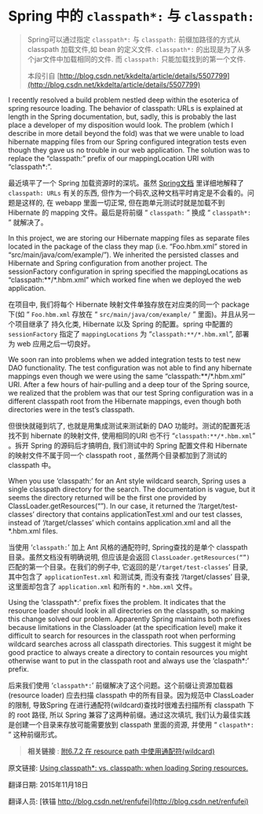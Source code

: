 Spring 中的 `classpath*:`  与 `classpath:`
==

> Spring可以通过指定 `classpath*:` 与 `classpath:` 前缀加路径的方式从 classpath 加载文件,如 bean 的定义文件. `classpath*:` 的出现是为了从多个jar文件中加载相同的文件. 而 `classpath:` 只能加载找到的第一个文件.
>
> 本段引自 [http://blog.csdn.net/kkdelta/article/details/5507799](http://blog.csdn.net/kkdelta/article/details/5507799)


I recently resolved a build problem nestled deep within the esoterica of spring resource loading. The behavior of classpath: URLs is explained at length in the Spring documentation, but, sadly, this is probably the last place a developer of my disposition would look. The problem (which I describe in more detail beyond the fold) was that we were unable to load hibernate mapping files from our Spring configured integration tests even though they gave us no trouble in our web application. The solution was to replace the “classpath:” prefix of our mappingLocation URI with “classpath*:”.


最近填平了一个 Spring 加载资源时的深坑。虽然 [Spring文档](http://docs.spring.io/autorepo/docs/spring/3.2.x/spring-framework-reference/html/resources.html#resources-app-ctx-wildcards-in-resource-paths) 里详细地解释了 `classpath: URLs` 有关的东西, 但作为一个码农,这种文档平时肯定是不会看的。问题是这样的, 在 webapp 里面一切正常, 但在跑单元测试时就是加载不到 Hibernate 的 mapping 文件。最后是将前缀  “ `classpath:` ” 换成  “ `classpath*:` ” 就解决了。



In this project, we are storing our Hibernate mapping files as separate files located in the package of the class they map (i.e. “Foo.hbm.xml” stored in “src/main/java/com/example/”). We inherited the persisted classes and Hibernate and Spring configuration from another project. The sessionFactory configuration in spring specified the mappingLocations as “classpath:**/*.hbm.xml” which worked fine when we deployed the web application.


在项目中, 我们将每个 Hibernate 映射文件单独存放在对应类的同一个 package 下(如 “ `Foo.hbm.xml` 存放在 “ `src/main/java/com/example/` ” 里面)。并且从另一个项目继承了 持久化类, Hibernate 以及 Spring 的配置。spring 中配置的 `sessionFactory` 指定了 `mappingLocations` 为 “`classpath:**/*.hbm.xml`”, 部署为 web 应用之后一切良好。


We soon ran into problems when we added integration tests to test new DAO functionality. The test configuration was not able to find any hibernate mappings even though we were using the same “classpath:**/*.hbm.xml” URI. After a few hours of hair-pulling and a deep tour of the Spring source, we realized that the problem was that our test Spring configuration was in a different classpath root from the Hibernate mappings, even though both directories were in the test’s classpath.



但很快就碰到坑了, 也就是用集成测试来测试新的 DAO 功能时。测试的配置死活找不到 hibernate 的映射文件, 使用相同的URI 也不行 “`classpath:**/*.hbm.xml`” 。拆开 Spring 的源码后才搞明白, 我们测试中的 Spring 配置文件和 Hibernate 的映射文件不属于同一个 classpath root , 虽然两个目录都加到了测试的  classpath 中。



When you use ‘classpath:’ for an Ant style wildcard search, Spring uses a single classpath directory for the search. The documentation is vague, but it seems the directory returned will be the first one provided by ClassLoader.getResources(“”). In our case, it returned the ‘/target/test-classes’ directory that contains applicationTest.xml and our test classes, instead of ‘/target/classes’ which contains application.xml and all the *.hbm.xml files.


当使用 ‘`classpath:`’ 加上 Ant 风格的通配符时, Spring查找的是单个 classpath 目录。虽然文档没有明确说明, 但应该是会返回 `ClassLoader.getResources(“”)` 匹配的第一个目录。在我们的例子中, 它返回的是‘`/target/test-classes`’ 目录, 其中包含了 `applicationTest.xml` 和测试类, 而没有查找 ‘/target/classes’ 目录, 这里面却包含了  `application.xml` 和所有的 `*.hbm.xml` 文件。




Using the ‘classpath*:’ prefix fixes the problem. It indicates that the resource loader should look in all directories on the classpath, so making this change solved our problem. Apparently Spring maintains both prefixes because limitations in the Classloader (at the specification level) make it difficult to search for resources in the classpath root when performing wildcard searches across all classpath directories. This suggest it might be good practice to always create a directory to contain resources you might otherwise want to put in the classpath root and always use the ‘claspath*:’ prefix.


后来我们使用 ‘`classpath*:`’ 前缀解决了这个问题。这个前缀让资源加载器(resource loader) 应去扫描 classpath 中的所有目录。因为规范中 ClassLoader 的限制, 导致Spring 在进行通配符(wildcard)查找时很难去扫描所有 classpath 下的 root 路径, 所以 Spring 兼容了这两种前缀。通过这次填坑, 我们认为最佳实践是创建一个目录来存放可能需要放到 classpath 里面的资源, 并使用 “ `claspath*:` ” 这种前缀形式。


> **相关链接** : [附6.7.2 在 resource path 中使用通配符(wildcard)](http://docs.spring.io/autorepo/docs/spring/3.2.x/spring-framework-reference/html/resources.html#resources-app-ctx-wildcards-in-resource-paths)


原文链接: [Using classpath*: vs. classpath: when loading Spring resources.](http://blog.carbonfive.com/2007/05/17/using-classpath-vs-classpath-when-loading-spring-resources/)


翻译日期: 2015年11月18日

翻译人员: [铁锚 http://blog.csdn.net/renfufei](http://blog.csdn.net/renfufei)

